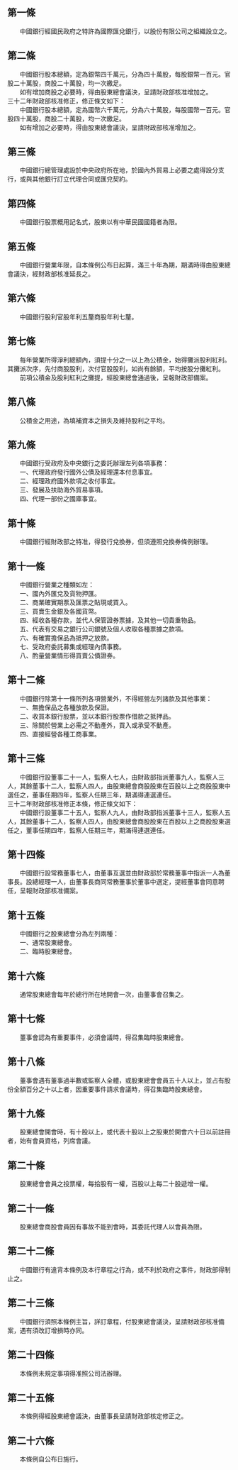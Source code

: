 第一條 
-------
　　中國銀行經國民政府之特許為國際匯兌銀行，以股份有限公司之組織設立之。  


第二條 
-------
　　中國銀行股本總額，定為銀幣四千萬元，分為四十萬股，每股銀幣一百元。官股二十萬股，商股二十萬股，均一次繳足。  
　　如有增加商股之必要時，得由股東總會議決，呈請財政部核准增加之。  
三十二年財政部核准修正，修正條文如下：  
　　中國銀行股本總額，定為國幣六千萬元，分為六十萬股，每股國幣一百元。官股四十萬股，商股二十萬股，均一次繳足。  
　　如有增加之必要時，得由股東總會議決，呈請財政部核准增加之。  


第三條 
-------
　　中國銀行總管理處設於中央政府所在地，於國內外貿易上必要之處得設分支行，或與其他銀行訂立代理合同或匯兌契約。  


第四條 
-------
　　中國銀行股票概用記名式，股東以有中華民國國籍者為限。  


第五條 
-------
　　中國銀行營業年限，自本條例公布日起算，滿三十年為期，期滿時得由股東總會議決，經財政部核准延長之。  


第六條 
-------
　　中國銀行股利官股年利五釐商股年利七釐。  


第七條 
-------
　　每年營業所得淨利總額內，須提十分之一以上為公積金，始得攤派股利紅利。其攤派次序，先付商股股利，次付官股股利，如尚有餘額，平均按股分攤紅利。  
　　前項公積金及股利紅利之攤提，經股東總會通過後，呈報財政部備案。  


第八條 
-------
　　公積金之用途，為填補資本之損失及維持股利之平均。  


第九條 
-------
　　中國銀行受政府及中央銀行之委託辦理左列各項事務：  
　　一、代理政府發行國外公債及經理還本付息事宜。  
　　二、經理政府國外款項之收付事宜。  
　　三、發展及扶助海外貿易事項。  
　　四、代理一部份之國庫事宜。  


第十條 
-------
　　中國銀行經財政部之特准，得發行兌換券，但須遵照兌換券條例辦理。  


第十一條 
---------
　　中國銀行營業之種類如左：  
　　一、國內外匯兌及貨物押匯。  
　　二、商業確實期票及匯票之貼現或買入。  
　　三、買賣生金銀及各國貨幣。  
　　四、經收各種存款，並代人保管證券票據，及其他一切貴重物品。  
　　五、代表有交易之銀行公司銀號及個人收取各種票據之款項。  
　　六、有確實擔保品為抵押之放款。  
　　七、受政府委託募集或經理內債事務。  
　　八、酌量營業情形得買賣公債證券。  


第十二條 
---------
　　中國銀行除第十一條所列各項營業外，不得經營左列諸款及其他事業：  
　　一、無擔保品之各種放款及保證。  
　　二、收買本銀行股票，並以本銀行股票作借款之抵押品。  
　　三、除關於營業上必需之不動產外，買入或承受不動產。  
　　四、直接經營各種工商事業。  


第十三條 
---------
　　中國銀行設董事二十一人，監察人七人，由財政部指派董事九人，監察人三人，其餘董事十二人，監察人四人，由股東總會商股股東在百股以上之商股股東中選任之，董事任期四年，監察人任期三年，期滿得連選連任。  
三十二年財政部核准修正本條，修正條文如下：  
　　中國銀行設董事二十五人，監察人九人，由財政部指派董事十三人，監察人五人，其餘董事十二人，監察人四人，由股東總會商股股東在百股以上之商股股東選任之，董事任期四年，監察人任期三年，期滿得連選連任。  


第十四條 
---------
　　中國銀行設常務董事七人，由董事互選並由財政部於常務董事中指派一人為董事長。設總經理一人，由董事長商同常務董事於董事中選定，提經董事會同意聘任，呈報財政部核准備案。  


第十五條 
---------
　　中國銀行之股東總會分為左列兩種：  
　　一、通常股東總會。  
　　二、臨時股東總會。  


第十六條 
---------
　　通常股東總會每年於總行所在地開會一次，由董事會召集之。  


第十七條 
---------
　　董事會認為有重要事件，必須會議時，得召集臨時股東總會。  


第十八條 
---------
　　董事會遇有董事過半數或監察人全體，或股東總會會員五十人以上，並占有股份全額百分之十以上者，因重要事件請求會議時，得召集臨時股東總會。  


第十九條 
---------
　　股東總會開會時，有十股以上，或代表十股以上之股東於開會六十日以前註冊者，始有會員資格，列席會議。  


第二十條 
---------
　　股東總會會員之投票權，每拾股有一權，百股以上每二十股遞增一權。  


第二十一條 
-----------
　　股東總會商股會員因有事故不能到會時，其委託代理人以會員為限。  


第二十二條 
-----------
　　中國銀行有違背本條例及本行章程之行為，或不利於政府之事件，財政部得制止之。  


第二十三條 
-----------
　　中國銀行須照本條例主旨，詳訂章程，付股東總會議決，呈請財政部核准備案，遇有須改訂增損時亦同。  


第二十四條 
-----------
　　本條例未規定事項得准照公司法辦理。  


第二十五條 
-----------
　　本條例得經股東總會議決，由董事長呈請財政部核定修正之。  


第二十六條 
-----------
　　本條例自公布日施行。